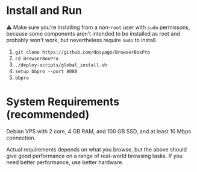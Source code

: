 # Install and Run

:warning: Make sure you're installing from a non-`root` user with `sudo` permissons, because some components aren't intended to be installed as root and probably won't work, but nevertheless require `sudo` to install.

1. `git clone https://github.com/dosyago/BrowserBoxPro`
2. `cd BrowserBoxPro`
3. `./deploy-scripts/global_install.sh`
4. `setup_bbpro --port 8080`
5. `bbpro`

# System Requirements (recommended)

Debian VPS with 2 core, 4 GB RAM, and 100 GB SSD, and at least 10 Mbps connection.

Actual requirements depends on what you browse, but the above should give good performance on a range of real-world browsing tasks. If you need better performance, use better hardware.


